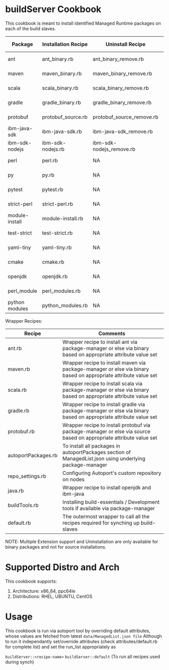 buildServer Cookbook
====================
This cookbook is meant to install identified Managed Runtime packages on each of the build slaves.


| Package        | Installation Recipe | Uninstall Recipe          | Supported Extensions               | Install Type    |
|----------------|---------------------|---------------------------|------------------------------------|-----------------|
| ant            | ant_binary.rb       | ant_binary_remove.rb      | .tar,.tar.gz,.tar.bz2,.tar.xz,.zip | Binary install  |
| maven          | maven_binary.rb     | maven_binary_remove.rb    | .tar,.tar.gz,.tar.bz2,.tar.xz,.zip | Binary install  |
| scala          | scala_binary.rb     | scala_binary_remove.rb    | .tar,.tar.gz,.tar.bz2,.tar.xz,.zip | Binary install  |
| gradle         | gradle_binary.rb    | gradle_binary_remove.rb   | .tar,.tar.gz,.tar.bz2,.tar.xz,.zip | Binary install  |
| protobuf       | protobuf_source.rb  | protobuf_source_remove.rb | .tar,.tar.gz,.tar.bz2,.tar.xz,.zip | Source Install  |
| ibm-java-sdk   | ibm-java-sdk.rb     | ibm-java-sdk_remove.rb    | .bin                               | Binary install  |
| ibm-sdk-nodejs | ibm-sdk-nodejs.rb   | ibm-sdk-nodejs_remove.rb  | .bin                               | Binary install  |
| perl           | perl.rb             | NA                        | .tar.gz                            | Source Install  |
| py             | py.rb               | NA                        | .tar.gz                            | Source Install  |
| pytest         | pytest.rb           | NA                        | .tar.gz                            | Source Install  |
| strict-perl    | strict-perl.rb      | NA                        | .tar.gz                            | Source Install  |
| module-install | module-install.rb   | NA                        | .tar.gz                            | Source Install  |
| test-strict    | test-strict.rb      | NA                        | .tar.gz                            | Source Install  |
| yaml-tiny      | yaml-tiny.rb        | NA                        | .tar.gz                            | Source Install  |
| cmake          | cmake.rb            | NA                        | NA                                 | Package Manager |
| openjdk        | openjdk.rb          | NA                        | NA                                 | Package Manager |
| perl_module    | perl_modules.rb     | NA                        | .tar.gz                            | Source Install  |
| python modules | python_modules.rb   | NA                        | .tar.gz                            | Source Install  |


Wrapper Recipes:

| Recipe              | Comments                                                                                                           |
|---------------------|--------------------------------------------------------------------------------------------------------------------|
| ant.rb              | Wrapper recipe to install ant via package-manager or else via binary based on appropriate attribute value set      |
| maven.rb            | Wrapper recipe to install maven via package-manager or else via binary based on appropriate attribute value set    |
| scala.rb            | Wrapper recipe to install scala via package-manager or else via binary based on appropriate attribute value set    |
| gradle.rb           | Wrapper recipe to install gradle via package-manager or else via binary based on appropriate attribute value set   |
| protobuf.rb         | Wrapper recipe to install protobuf via package-manager or else via source based on appropriate attribute value set |
| autoportPackages.rb | To install all packages in autoportPackages section of ManagedList.json using underlying package-manager           |
| repo_settings.rb    | Configuring Autoport's custom repository on nodes                                                                  |
| java.rb             | Wrapper recipe to install openjdk and ibm-java                                                                     |
| buildTools.rb       | Installing build-essentials / Development tools if available via package-manager                                   |
| default.rb          | The outermost wrapper to call all the recipes required for synching up build-slaves                                |


NOTE: Multiple Extension support and Uninstallation are only available for binary packages and not for source installations.


Supported Distro and Arch 
=========================
This cookbook supports:
1. Architecture: x86_64, ppc64le
2. Distributions: RHEL, UBUNTU, CentOS

Usage
======
This cookbook is run via autoport tool by overriding default attributes, whose values are fetched 
from latest `data/ManagedList.json file`
Although to run it independantly set/override attributes (check attributes/default.rb for complete list) and set 
the run_list appropriately as

`buildServer::<recipe-name>`
`buildServer::default` (To run all recipes used during synch)

